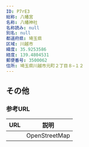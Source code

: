 ```yaml
---
ID: P7rE3
総称: 八幡宮
名称: 八幡神社
名称読み: null
別名: null
都道府県: 埼玉県
区域: 川越市
緯度: 35.9253586
経度: 139.4804531
郵便番号: 3500062
住所: 埼玉県川越市元町２丁目８−１２
---
```


## その他

### 参考URL

| URL | 説明          |
| --- | ------------- |
|     | OpenStreetMap |
